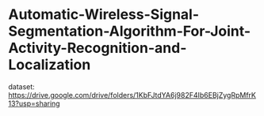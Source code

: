 # Automatic-Wireless-Signal-Segmentation-Algorithm-For-Joint-Activity-Recognition-and-Localization
dataset: https://drive.google.com/drive/folders/1KbFJtdYA6j982F4Ib6EBjZygRpMfrK13?usp=sharing
